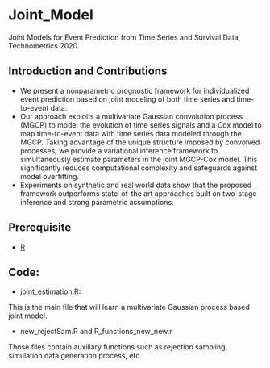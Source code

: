# Joint_Model
Joint Models for Event Prediction from Time Series and Survival Data, Technometrics 2020.

## Introduction and Contributions

* We present a nonparametric prognostic framework for individualized event prediction based on joint modeling of both time series and time-to-event data. 
* Our approach exploits a multivariate Gaussian convolution process (MGCP) to model the evolution of time series signals and a Cox model to map time-to-event data with time series data modeled through the MGCP. Taking advantage of the unique structure imposed by convolved processes, we provide a variational inference framework to simultaneously estimate parameters in the joint MGCP-Cox model. This significantly reduces computational complexity and safeguards against model overfitting. 
* Experiments on synthetic and real world data show that the proposed framework outperforms state-of-the art approaches built on two-stage inference and strong parametric assumptions. 

## Prerequisite

* [R](https://www.r-project.org/)

## Code:

* joint_estimation.R:

This is the main file that will learn a multivariate Gaussian process based joint model.
 
* new_rejectSam.R and R_functions_new_new.r

Those files contain auxillary functions such as rejection sampling, simulation data generation process, etc.
